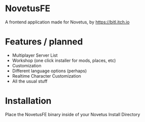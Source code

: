  # NovetusFE
 A frontend application made for Novetus, by https://bitl.itch.io
 
 # Features / planned
 - Multiplayer Server List
 - Workshop (one click installer for mods, places, etc)
 - Customization
 - Different language options (perhaps)
 - Realtime Character Customization
 - All the usual stuff
 
 # Installation
 Place the NovetusFE binary inside of your Novetus Install Directory
